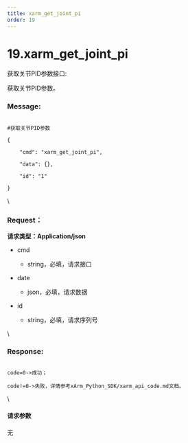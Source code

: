 ```yaml
---
title: xarm_get_joint_pi
order: 19
---
```

# 19.xarm\_get\_joint\_pi



 



获取关节PID参数接口:

获取关节PID参数。



### Message:  



```

#获取关节PID参数

{

    "cmd": "xarm_get_joint_pi",

    "data": {},

    "id": "1"

}

```



\





### Request：    



**请求类型：Application/json**



* cmd

  * string，必填，请求接口

* date

  * json，必填，请求数据

* id

  * string，必填，请求序列号



\





### Response:     



```

code=0->成功；

code!=0->失败，详情参考xArm_Python_SDK/xarm_api_code.md文档。

```



\





#### 请求参数



无
